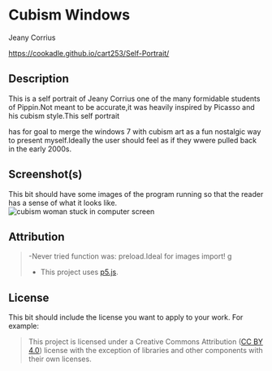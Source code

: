 # Cubism Windows

Jeany Corrius


https://cookadle.github.io/cart253/Self-Portrait/


## Description


This is a self portrait of Jeany Corrius one of the many formidable students of Pippin.Not meant to be accurate,it was heavily inspired by Picasso and his cubism style.This self portrait

has for goal to merge the windows 7 with cubism art as a fun nostalgic way to present myself.Ideally the user should feel as if they wwere pulled back in the early 2000s.


## Screenshot(s)

This bit should have some images of the program running so that the reader has a sense of what it looks like.
![cubism woman stuck in computer screen](https://i.pinimg.com/736x/ef/0e/b7/ef0eb7184e995f0b90b5061d581ed76e.jpg)

## Attribution
> -Never tried function was: preload.Ideal for images import!
g
> - This project uses [p5.js](https://p5js.org).

## License

This bit should include the license you want to apply to your work. For example:

> This project is licensed under a Creative Commons Attribution ([CC BY 4.0](https://creativecommons.org/licenses/by/4.0/deed.en)) license with the exception of libraries and other components with their own licenses.
